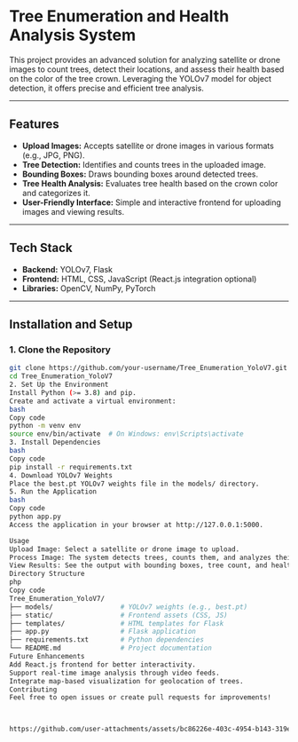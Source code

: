# Tree Enumeration and Health Analysis System  

This project provides an advanced solution for analyzing satellite or drone images to count trees, detect their locations, and assess their health based on the color of the tree crown. Leveraging the YOLOv7 model for object detection, it offers precise and efficient tree analysis.

---

## Features  
- **Upload Images:** Accepts satellite or drone images in various formats (e.g., JPG, PNG).  
- **Tree Detection:** Identifies and counts trees in the uploaded image.  
- **Bounding Boxes:** Draws bounding boxes around detected trees.  
- **Tree Health Analysis:** Evaluates tree health based on the crown color and categorizes it.  
- **User-Friendly Interface:** Simple and interactive frontend for uploading images and viewing results.  

---

## Tech Stack  
- **Backend:** YOLOv7, Flask  
- **Frontend:** HTML, CSS, JavaScript (React.js integration optional)  
- **Libraries:** OpenCV, NumPy, PyTorch  

---

## Installation and Setup  

### 1. Clone the Repository  
```bash  
git clone https://github.com/your-username/Tree_Enumeration_YoloV7.git  
cd Tree_Enumeration_YoloV7  
2. Set Up the Environment
Install Python (>= 3.8) and pip.
Create and activate a virtual environment:
bash
Copy code
python -m venv env  
source env/bin/activate  # On Windows: env\Scripts\activate  
3. Install Dependencies
bash
Copy code
pip install -r requirements.txt  
4. Download YOLOv7 Weights
Place the best.pt YOLOv7 weights file in the models/ directory.
5. Run the Application
bash
Copy code
python app.py  
Access the application in your browser at http://127.0.0.1:5000.

Usage
Upload Image: Select a satellite or drone image to upload.
Process Image: The system detects trees, counts them, and analyzes their health.
View Results: See the output with bounding boxes, tree count, and health status.
Directory Structure
php
Copy code
Tree_Enumeration_YoloV7/  
├── models/                 # YOLOv7 weights (e.g., best.pt)  
├── static/                 # Frontend assets (CSS, JS)  
├── templates/              # HTML templates for Flask  
├── app.py                  # Flask application  
├── requirements.txt        # Python dependencies  
└── README.md               # Project documentation  
Future Enhancements
Add React.js frontend for better interactivity.
Support real-time image analysis through video feeds.
Integrate map-based visualization for geolocation of trees.
Contributing
Feel free to open issues or create pull requests for improvements!



https://github.com/user-attachments/assets/bc86226e-403c-4954-b143-319ec5f2e1a7

